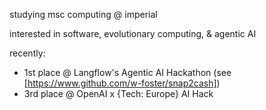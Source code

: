 studying msc computing @ imperial

interested in software, evolutionary computing, & agentic AI

recently:
- 1st place @ Langflow's Agentic AI Hackathon (see [https://www.github.com/w-foster/snap2cash])
- 3rd place @ OpenAI x {Tech: Europe} AI Hack

